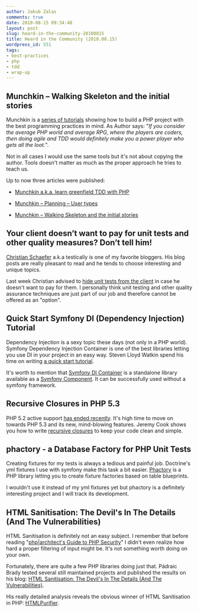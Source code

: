 ```yaml
---
author: Jakub Zalas
comments: true
date: 2010-08-15 09:34:48
layout: post
slug: heard-in-the-community-20100815
title: Heard in the Community (2010.08.15)
wordpress_id: 551
tags:
- best-practices
- php
- tdd
- wrap-up
---
```


## Munchkin – Walking Skeleton and the initial stories


Munchkin is a [series of tutorials](http://alternateillusion.com/category/munchkin/) showing how to build a PHP project with the best programming practices in mind. As Author says: "*If you consider the average PHP world and average RPG, where the players are coders, then doing agile and TDD would definitely make you a power player who gets all the loot.*".

Not in all cases I would use the same tools but it's not about copying the author. Tools doesn't matter as much as the proper approach he tries to teach us.

Up to now three articles were published:



	
  * [Munchkin a.k.a. learn greenfield TDD with PHP](http://alternateillusion.com/2010/07/22/munchkin-a-k-a-learn-greenfield-tdd-with-php/)

	
  * [Munchkin – Planning – User types](http://alternateillusion.com/2010/07/26/munchkin-planning-user-types/)

	
  * [Munchkin – Walking Skeleton and the initial stories](http://alternateillusion.com/2010/08/10/munchkin-walking-skeleton-and-the-initial-stories/)




## Your client doesn’t want to pay for unit tests and other quality measures? Don’t tell him!


[Christian Schaefer](http://twitter.com/testically) a.k.a testically is one of my favorite bloggers. His blog posts are really pleasant to read and he tends to choose interesting and unique topics.

Last week Christian advised to [hide unit tests from the client](http://test.ical.ly/2010/08/10/your-client-doesnt-want-to-pay-for-unit-tests-and-other-quality-measures-dont-tell-him/) in case he doesn't want to pay for them. I personally think unit testing and other quality assurance techniques are just part of our job and therefore cannot be offered as an "option".


## Quick Start Symfony DI (Dependency Injection) Tutorial


Dependency Injection is a sexy topic these days (not only in a PHP world). Symfony Dependency Injection Container is one of the best libraries letting you use DI in your project in an easy way. Steven Lloyd Watkin spend his time on writing [a quick start tutorial](http://www.evilprofessor.co.uk/264-quick-start-symfony-di-dependency-injection-tutorial/).

It's worth to mention that [Symfony DI Container](http://components.symfony-project.org/dependency-injection/) is a standalone library available as a [Symfony Component](http://components.symfony-project.org/). It can be successfully used without a symfony framework.


## Recursive Closures in PHP 5.3


PHP 5.2 active support [has ended recently](http://www.php.net/archive/2010.php#id2010-07-22-1). It's high time to move on towards PHP 5.3 and its new, mind-blowing features. Jeremy Cook shows you how to write [recursive closures](http://jeremycook.ca/2010/08/01/recursive-closures-in-php-5-3/) to keep your code clean and simple.


## phactory - a Database Factory for PHP Unit Tests


Creating fixtures for my tests is always a tedious and painful job. Doctrine's yml fixtures I use with symfony make this task a bit easier. [Phactory](http://phactory.org/) is a PHP library letting you to create fixture factories based on table blueprints.

I wouldn't use it instead of my yml fixtures yet but phactory is a definitely interesting project and I will track its development.


## HTML Sanitisation: The Devil's In The Details (And The Vulnerabilities)


HTML Sanitisation is definitely not an easy subject. I remember that before reading "[php|architect's Guide to PHP Security](http://www.goodreads.com/book/show/515875.php_architect_s_Guide_to_PHP_Security_)" I didn't even realize how hard a proper filtering of input might be. It's not something worth doing on your own.

Fortunately, there are quite a few PHP libraries doing just that. Pádraic Brady tested several still maintained projects and published the results on his blog: [HTML Sanitisation: The Devil's In The Details (And The Vulnerabilities)](http://blog.astrumfutura.com/archives/431-HTML-Sanitisation-The-Devils-In-The-Details-And-The-Vulnerabilities.html).

His really detailed analysis reveals the obvious winner of HTML Sanitisation in PHP: [HTMLPurifier](http://htmlpurifier.org/).
